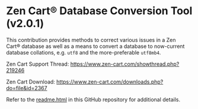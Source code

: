 # Zen Cart&reg; Database Conversion Tool (v2.0.1)

This contribution provides methods to correct various issues in a Zen Cart&reg; database as well as a means to convert a database to now-current database collations, e.g. `utf8` and the more-preferable `utf8mb4`.

Zen Cart Support Thread: https://www.zen-cart.com/showthread.php?219246

Zen Cart Download: https://www.zen-cart.com/downloads.php?do=file&id=2367

Refer to the [readme.html](https://htmlpreview.github.io/?https://github.com/lat9/database-converter/blob/2.0.0/docs/database-converter/readme.html) in this GitHub repository for additional details.
